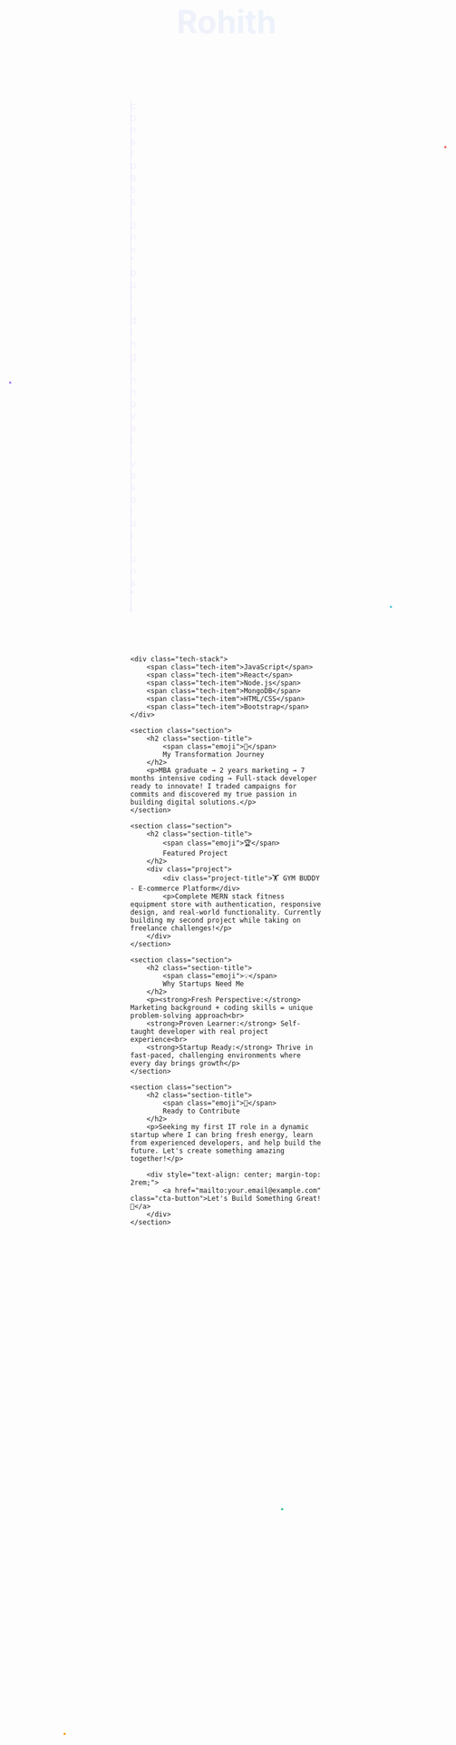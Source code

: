 <!DOCTYPE html>
<html lang="en">
<head>
    <meta charset="UTF-8">
    <meta name="viewport" content="width=device-width, initial-scale=1.0">
    <title>Rohith - Full Stack Developer</title>
    <style>
        @import url('https://fonts.googleapis.com/css2?family=JetBrains+Mono:wght@400;500;700&family=Inter:wght@300;400;500;600;700&display=swap');
    * {
        margin: 0;
        padding: 0;
        box-sizing: border-box;
    }

    body {
        font-family: 'Inter', sans-serif;
        background: linear-gradient(135deg, #0d1117 0%, #161b22 50%, #21262d 100%);
        color: #e6edf3;
        overflow-x: hidden;
        min-height: 100vh;
    }

    .container {
        max-width: 800px;
        margin: 0 auto;
        padding: 2rem;
        position: relative;
    }

    /* Floating particles background */
    .particles {
        position: fixed;
        top: 0;
        left: 0;
        width: 100%;
        height: 100%;
        pointer-events: none;
        z-index: -1;
    }

    .particle {
        position: absolute;
        width: 4px;
        height: 4px;
        background: #7c3aed;
        border-radius: 50%;
        animation: float 6s ease-in-out infinite;
        opacity: 0.7;
    }

    .particle:nth-child(2) { animation-delay: -1s; background: #06b6d4; }
    .particle:nth-child(3) { animation-delay: -2s; background: #10b981; }
    .particle:nth-child(4) { animation-delay: -3s; background: #f59e0b; }
    .particle:nth-child(5) { animation-delay: -4s; background: #ef4444; }

    @keyframes float {
        0%, 100% { transform: translateY(0) rotate(0deg); opacity: 0.7; }
        50% { transform: translateY(-20px) rotate(180deg); opacity: 1; }
    }

    /* Header section */
    .header {
        text-align: center;
        margin-bottom: 3rem;
        animation: slideInDown 1s ease-out;
    }

    .name {
        font-size: 3.5rem;
        font-weight: 700;
        background: linear-gradient(45deg, #7c3aed, #06b6d4, #10b981);
        background-size: 300% 300%;
        -webkit-background-clip: text;
        background-clip: text;
        -webkit-text-fill-color: transparent;
        animation: gradientShift 3s ease-in-out infinite;
        margin-bottom: 1rem;
    }

    .tagline {
        font-size: 1.3rem;
        color: #8b949e;
        margin-bottom: 2rem;
        animation: fadeIn 1s ease-out 0.5s both;
    }

    .typing-text {
        font-family: 'JetBrains Mono', monospace;
        font-size: 1.1rem;
        color: #7c3aed;
        border-right: 2px solid #7c3aed;
        animation: typing 4s steps(40) infinite, blink 1s infinite;
    }

    /* Tech stack */
    .tech-stack {
        display: flex;
        justify-content: center;
        flex-wrap: wrap;
        gap: 1rem;
        margin: 2rem 0;
        animation: slideInUp 1s ease-out 0.8s both;
    }

    .tech-item {
        background: rgba(124, 58, 237, 0.1);
        border: 1px solid rgba(124, 58, 237, 0.3);
        padding: 0.5rem 1rem;
        border-radius: 25px;
        font-size: 0.9rem;
        font-weight: 500;
        transition: all 0.3s ease;
        cursor: pointer;
    }

    .tech-item:hover {
        background: rgba(124, 58, 237, 0.2);
        border-color: #7c3aed;
        transform: translateY(-3px) scale(1.05);
        box-shadow: 0 5px 15px rgba(124, 58, 237, 0.4);
    }

    /* Main content sections */
    .section {
        margin-bottom: 2.5rem;
        padding: 2rem;
        background: rgba(33, 38, 45, 0.5);
        border-radius: 15px;
        border: 1px solid rgba(48, 54, 61, 0.5);
        backdrop-filter: blur(10px);
        animation: fadeInScale 0.8s ease-out;
        transition: transform 0.3s ease, box-shadow 0.3s ease;
    }

    .section:hover {
        transform: translateY(-5px);
        box-shadow: 0 10px 30px rgba(0, 0, 0, 0.3);
    }

    .section-title {
        font-size: 1.5rem;
        font-weight: 600;
        margin-bottom: 1rem;
        color: #f0f6fc;
        display: flex;
        align-items: center;
        gap: 0.5rem;
    }

    .emoji {
        font-size: 1.8rem;
        animation: bounce 2s ease-in-out infinite;
    }

    /* Project showcase */
    .project {
        background: linear-gradient(135deg, rgba(124, 58, 237, 0.1), rgba(6, 182, 212, 0.1));
        padding: 1.5rem;
        border-radius: 10px;
        border: 1px solid rgba(124, 58, 237, 0.2);
        margin-bottom: 1rem;
        transition: all 0.3s ease;
    }

    .project:hover {
        border-color: #7c3aed;
        transform: scale(1.02);
    }

    .project-title {
        font-size: 1.2rem;
        font-weight: 600;
        color: #7c3aed;
        margin-bottom: 0.5rem;
    }

    /* CTA button */
    .cta-button {
        display: inline-block;
        padding: 1rem 2rem;
        background: linear-gradient(45deg, #7c3aed, #06b6d4);
        color: white;
        text-decoration: none;
        border-radius: 50px;
        font-weight: 600;
        font-size: 1.1rem;
        transition: all 0.3s ease;
        animation: pulse 2s ease-in-out infinite;
        box-shadow: 0 4px 15px rgba(124, 58, 237, 0.4);
    }

    .cta-button:hover {
        transform: translateY(-3px) scale(1.05);
        box-shadow: 0 8px 25px rgba(124, 58, 237, 0.6);
        animation: none;
    }

    /* Animations */
    @keyframes gradientShift {
        0%, 100% { background-position: 0% 50%; }
        50% { background-position: 100% 50%; }
    }

    @keyframes typing {
        0%, 50% { width: 0; }
        90%, 100% { width: 100%; }
    }

    @keyframes blink {
        50% { border-color: transparent; }
    }

    @keyframes slideInDown {
        from {
            opacity: 0;
            transform: translateY(-30px);
        }
        to {
            opacity: 1;
            transform: translateY(0);
        }
    }

    @keyframes slideInUp {
        from {
            opacity: 0;
            transform: translateY(30px);
        }
        to {
            opacity: 1;
            transform: translateY(0);
        }
    }

    @keyframes fadeIn {
        from { opacity: 0; }
        to { opacity: 1; }
    }

    @keyframes fadeInScale {
        from {
            opacity: 0;
            transform: scale(0.95);
        }
        to {
            opacity: 1;
            transform: scale(1);
        }
    }

    @keyframes bounce {
        0%, 20%, 50%, 80%, 100% { transform: translateY(0); }
        40% { transform: translateY(-10px); }
        60% { transform: translateY(-5px); }
    }

    @keyframes pulse {
        0%, 100% { transform: scale(1); }
        50% { transform: scale(1.05); }
    }

    /* Responsive */
    @media (max-width: 768px) {
        .name { font-size: 2.5rem; }
        .container { padding: 1rem; }
        .section { padding: 1.5rem; }
    }
</style>
</head>
<body>
    <div class="particles">
        <div class="particle" style="left: 10%; top: 20%;"></div>
        <div class="particle" style="left: 80%; top: 30%;"></div>
        <div class="particle" style="left: 60%; top: 70%;"></div>
        <div class="particle" style="left: 20%; top: 80%;"></div>
        <div class="particle" style="left: 90%; top: 10%;"></div>
    </div>
<div class="container">
    <header class="header">
        <h1 class="name">Rohith</h1>
        <p class="tagline">From Marketing Mind to Code Craftsman</p>
        <div class="typing-text">const passion = "building innovative solutions";</div>
    </header>

    <div class="tech-stack">
        <span class="tech-item">JavaScript</span>
        <span class="tech-item">React</span>
        <span class="tech-item">Node.js</span>
        <span class="tech-item">MongoDB</span>
        <span class="tech-item">HTML/CSS</span>
        <span class="tech-item">Bootstrap</span>
    </div>

    <section class="section">
        <h2 class="section-title">
            <span class="emoji">🚀</span>
            My Transformation Journey
        </h2>
        <p>MBA graduate → 2 years marketing → 7 months intensive coding → Full-stack developer ready to innovate! I traded campaigns for commits and discovered my true passion in building digital solutions.</p>
    </section>

    <section class="section">
        <h2 class="section-title">
            <span class="emoji">🏆</span>
            Featured Project
        </h2>
        <div class="project">
            <div class="project-title">🏋️ GYM BUDDY - E-commerce Platform</div>
            <p>Complete MERN stack fitness equipment store with authentication, responsive design, and real-world functionality. Currently building my second project while taking on freelance challenges!</p>
        </div>
    </section>

    <section class="section">
        <h2 class="section-title">
            <span class="emoji">💡</span>
            Why Startups Need Me
        </h2>
        <p><strong>Fresh Perspective:</strong> Marketing background + coding skills = unique problem-solving approach<br>
        <strong>Proven Learner:</strong> Self-taught developer with real project experience<br>
        <strong>Startup Ready:</strong> Thrive in fast-paced, challenging environments where every day brings growth</p>
    </section>

    <section class="section">
        <h2 class="section-title">
            <span class="emoji">🎯</span>
            Ready to Contribute
        </h2>
        <p>Seeking my first IT role in a dynamic startup where I can bring fresh energy, learn from experienced developers, and help build the future. Let's create something amazing together!</p>
        
        <div style="text-align: center; margin-top: 2rem;">
            <a href="mailto:your.email@example.com" class="cta-button">Let's Build Something Great! 🚀</a>
        </div>
    </section>
</div>

<script>
    // Add some interactive particles
    function createParticle() {
        const particle = document.createElement('div');
        particle.className = 'particle';
        particle.style.left = Math.random() * 100 + '%';
        particle.style.top = Math.random() * 100 + '%';
        particle.style.animationDuration = (Math.random() * 3 + 3) + 's';
        document.querySelector('.particles').appendChild(particle);

        setTimeout(() => {
            particle.remove();
        }, 6000);
    }

    // Create particles periodically
    setInterval(createParticle, 2000);

    // Add hover effects to sections
    document.querySelectorAll('.section').forEach((section, index) => {
        section.style.animationDelay = `${index * 0.2}s`;
    });

    // Tech stack hover effects
    document.querySelectorAll('.tech-item').forEach(item => {
        item.addEventListener('mouseenter', function() {
            this.style.animationDuration = '0.5s';
            this.style.animationName = 'pulse';
        });
        
        item.addEventListener('mouseleave', function() {
            this.style.animation = 'none';
        });
    });
</script>
</body>
</html>

